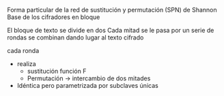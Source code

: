 Forma particular de la red de sustitución y permutación (SPN) de Shannon
Base de los cifradores en bloque

El bloque de texto se divide en dos
Cada mitad se le pasa por un serie de rondas
se combinan 
dando lugar al texto cifrado 

cada ronda 
- realiza
	- sustitución función F
	- Permutación -> intercambio de dos mitades
- Idéntica pero parametrizada por subclaves únicas


